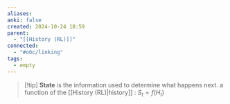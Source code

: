 ```yaml
---
aliases: 
anki: false
created: 2024-10-24 18:59
parent:
  - "[[History (RL)]]"
connected:
  - "#обс/linking"
tags:
  - empty
---
```


> [!tip] **State** is 
the information used to determine what happens next.
a function of the [[History (RL)|history]] :
$S_t = f(H_t)$
